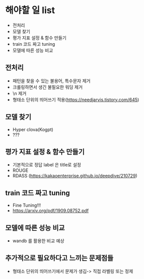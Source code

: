 # 해야할 일 list

- 전처리
- 모델 찾기
- 평가 지표 설정 & 함수 만들기
- train 코드 짜고 tuning
- 모델에 따른 성능 비교

## 전처리

- 패턴을 찾을 수 있는 불용어, 특수문자 제거
- 크롤링하면서 생긴 불필요한 워딩 제거
- \n 제거
- 형태소 단위의 띄어쓰기 적용(https://needjarvis.tistory.com/645)

## 모델 찾기

- Hyper clova(Kogpt)
- ???

## 평가 지표 설정 & 함수 만들기

- 기본적으로 정답 label 은 title로 설정
- ROUGE
- RDASS (https://kakaoenterprise.github.io/deepdive/210729)

## train 코드 짜고 tuning

- Fine Tuning!!!
- https://arxiv.org/pdf/1909.08752.pdf

## 모델에 따른 성능 비교

- wandb 를 활용한 비교 예상

## 추가적으로 필요하다고 느끼는 문제점들

- 형태소 단위의 띄어쓰기에서 문제가 생김-> 직접 라벨링 또는 정제
